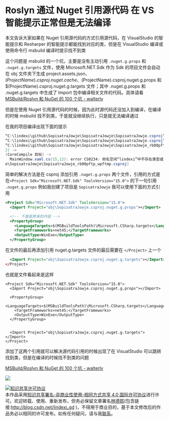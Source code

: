 # Roslyn 通过 Nuget 引用源代码 在 VS 智能提示正常但是无法编译

本文告诉大家如果在 Nuget 引用源代码的方式引用源代码，在 VisualStudio 的智能提示和 Resharper 的智能提示都能找到对应的类，但是在 VisualStudio 编译或使用命令行 msbuild 编译时提示找不到类

<!--more-->
<!-- CreateTime:2018/9/29 12:58:16 -->

<!-- csdn -->

<!-- 标签：Roslyn,MSBuild,编译器 -->

这个问题是 msbuild 的一个坑，主要是没有主动引用 `.nuget.g.props` 和 `.nuget.g.targets` 文件，使用 Microsoft.NET.Sdk 作为 Sdk 的项目文件会自动在 obj 文件夹下生成 project.assets.json、$(ProjectName).csproj.nuget.cache、$(ProjectName).csproj.nuget.g.props 和 $(ProjectName).csproj.nuget.g.targets 文件；其中 .nuget.g.props 和 .nuget.g.targets 中生成了 Import 包中编译相关文件的代码。具体请看[MSBuild/Roslyn 和 NuGet 的 100 个坑 - walterlv](https://blog.walterlv.com/post/problems-of-msbuild-and-nuget.html )

但是在使用 Nuget 引用源代码的时候，因为此时源代码还没加入到编译，在编译的时候 msbuild 找不到类，于是就没继续执行，只是就无法编译通过

在我的项目编译出现下面的提示

```csharp
“C:\lindexi\github\SopisatraJowje\SopisatraJowje\SopisatraJowje.csproj”(默认目标) (1) ->
“C:\lindexi\github\SopisatraJowje\SopisatraJowje\SopisatraJowje.csproj”(Build 目标) (1:2) ->
“C:\lindexi\github\SopisatraJowje\SopisatraJowje\SopisatraJowje_rb00pftp_wpftmp.csproj”(_CompileTemporaryAssembly 目标) (
2) ->
(CoreCompile 目标) ->
  MainWindow.xaml.cs(15,12): error CS0234: 命名空间“lindexi”中不存在类型或命名空间名“Doubi”(是否缺少程序集引用?) [C:\lindexi\github\SopisatraJowj
e\SopisatraJowje\SopisatraJowje_rb00pftp_wpftmp.csproj]
```

简单的解决方法是在 csproj 添加引用 `.nuget.g.props` 两个文件，引用的方式是在`<Project Sdk="Microsoft.NET.Sdk" ToolsVersion="15.0">` 的下一句引用 `.nuget.g.props` 例如我创建了项目是 `SopisatraJowje` 我可以使用下面的方式引用

```xml
<Project Sdk="Microsoft.NET.Sdk" ToolsVersion="15.0">
  <Import Project="obj\SopisatraJowje.csproj.nuget.g.props"></Import>

  <!-- 下面是原来的内容 -->
  <PropertyGroup>
    <LanguageTargets>$(MSBuildToolsPath)\Microsoft.CSharp.targets</LanguageTargets>
    <TargetFrameworks>net45;</TargetFrameworks>
    <OutputType>WinExe</OutputType>
  </PropertyGroup>
```

在文件的最后再添加引用 nuget.g.targets 文件的最后需要在 `</Project>` 上一个

```xml
  <Import Project="obj\SopisatraJowje.csproj.nuget.g.targets"></Import>
</Project>
```

也就是文件看起来是这样

```
<Project Sdk="Microsoft.NET.Sdk" ToolsVersion="15.0">
  <Import Project="obj\SopisatraJowje.csproj.nuget.g.props"></Import>
  
  <PropertyGroup>
    <LanguageTargets>$(MSBuildToolsPath)\Microsoft.CSharp.targets</LanguageTargets>
    <TargetFrameworks>net45;</TargetFrameworks>
    <OutputType>WinExe</OutputType>
  </PropertyGroup>
 

  <Import Project="obj\SopisatraJowje.csproj.nuget.g.targets"></Import>
</Project>
```

添加了这两个引用就可以解决源代码引用的时候出现了在 VisualStudio 可以跳转找到类，但是在编译的时候找不到类的问题

[MSBuild/Roslyn 和 NuGet 的 100 个坑 - walterlv](https://blog.walterlv.com/post/problems-of-msbuild-and-nuget.html )

![](http://cdn.lindexi.site/lindexi%2F2018927201059809)

<a rel="license" href="http://creativecommons.org/licenses/by-nc-sa/4.0/"><img alt="知识共享许可协议" style="border-width:0" src="https://licensebuttons.net/l/by-nc-sa/4.0/88x31.png" /></a><br />本作品采用<a rel="license" href="http://creativecommons.org/licenses/by-nc-sa/4.0/">知识共享署名-非商业性使用-相同方式共享 4.0 国际许可协议</a>进行许可。欢迎转载、使用、重新发布，但务必保留文章署名[林德熙](http://blog.csdn.net/lindexi_gd)(包含链接:http://blog.csdn.net/lindexi_gd )，不得用于商业目的，基于本文修改后的作品务必以相同的许可发布。如有任何疑问，请与我[联系](mailto:lindexi_gd@163.com)。
